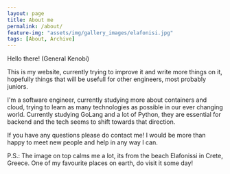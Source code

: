 ```yaml
---
layout: page
title: About me
permalink: /about/
feature-img: "assets/img/gallery_images/elafonisi.jpg"
tags: [About, Archive]
---
```


Hello there! (General Kenobi)

This is my website, currently trying to improve it and write more things on it, hopefully things that will be usefull for other engineers, most probably juniors.

I'm a software engineer, currently studying more about containers and cloud, trying to learn as many technologies as possible in our ever changing world.
Currently studying GoLang and a lot of Python, they are essential for backend and the tech seems to shift towards that direction.

If you have any questions please do contact me!
I would be more than happy to meet new people and help in any way I can.

P.S.: The image on top calms me a lot, its from the beach Elafonissi in Crete, Greece. One of my favourite places on earth, do visit it some day!
